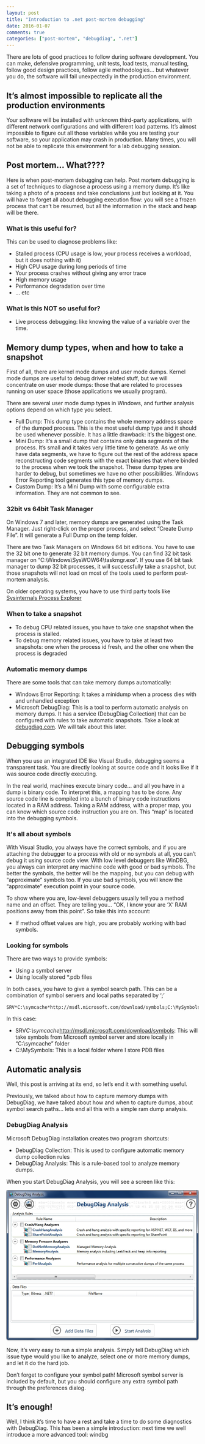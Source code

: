 ```yaml
---
layout: post
title: "Introduction to .net post-mortem debugging"
date: 2016-01-07
comments: true
categories: ["post-mortem", "debugdiag", ".net"]
---
```


There are lots of good practices to follow during software development. You can make, defensive programming, unit tests, load tests, manual testing, follow good design practices, follow agile methodologies… but whatever you do, the software will fail unexpectedly in the production environment.

<!-- More -->

## It’s almost impossible to replicate all the production environments

Your software will be installed with unknown third-party applications, with different network configurations and with different load patterns. It’s almost impossible to figure out all those variables while you are testing your software, so your application may crash in production. Many times, you will not be able to replicate this environment for a lab debugging session.

## Post mortem... What????

Here is when post-mortem debugging can help. Post mortem debugging is a set of techniques to diagnose a process using a memory dump. It’s like taking a photo of a process and take conclusions just but looking at it. You will have to forget all about debugging execution flow: you will see a frozen process that can’t be resumed, but all the information in the stack and heap will be there.

### What is this useful for?

This can be used to diagnose problems like:

- Stalled process (CPU usage is low, your process receives a workload, but it does nothing with it)
- High CPU usage during long periods of time
- Your process crashes without giving any error trace
- High memory usage
- Performance degradation over time
- … etc


### What is this NOT so useful for?

- Live process debugging: like knowing the value of a variable over the time.

## Memory dump types, when and how to take a snapshot
First of all, there are kernel mode dumps and user mode dumps. Kernel mode dumps are useful to debug driver related stuff, but we will concentrate on user mode dumps: those that are related to processes running on user space (those applications we usually program).

There are several user mode dump types in Windows, and further analysis options depend on which type you select.

- Full Dump: This dump type contains the whole memory address space of the dumped process. This is the most useful dump type and it should be used whenever possible. It has a little drawback: it’s the biggest one.
- Mini Dump: It’s a small dump that contains only data segments of the process. It’s small and it takes very little time to generate. As we only have data segments, we have to figure out the rest of the address space reconstructing code segments with the exact binaries that where binded to the process when we took the snapshot. These dump types are harder to debug, but sometimes we have no other possibilities. Windows Error Reporting tool generates this type of memory dumps.
- Custom Dump: It’s a Mini Dump with some configurable extra information. They are not common to see.

### 32bit vs 64bit Task Manager
On Windows 7 and later, memory dumps are generated using the Task Manager. Just right-click on the proper process, and select “Create Dump File”. It will generate a Full Dump on the temp folder.

There are two Task Managers on Windows 64 bit editions. You have to use the 32 bit one to generate 32 bit memory dumps. You can find 32 bit task manager on “C:\Windows\SysWOW64\taskmgr.exe”. If you use 64 bit task manager to dump 32 bit processes, it will successfully take a snapshot, but those snapshots will not load on most of the tools used to perform post-mortem analysis.

On older operating systems, you have to use third party tools like [Sysinternals Process Explorer](https://technet.microsoft.com/en-us/sysinternals/processexplorer.aspx)

### When to take a snapshot
- To debug CPU related issues, you have to take one snapshot when the process is stalled.
- To debug memory related issues, you have to take at least two snapshots: one when the process id fresh, and the other one when the process is degraded


### Automatic memory dumps
There are some tools that can take memory dumps automatically:

- Windows Error Reporting: It takes a minidump when a process dies with and unhandled exception
- Microsoft DebugDiag: This is a tool to perform automatic analysis on memory dumps. It has a service (DebugDiag Collection) that can be configured with rules to take automatic snapshots. Take a look at  [debugdiag.com](http://debugdiag.com). We will talk about this later.

## Debugging symbols
When you use an integrated IDE like Visual Studio, debugging seems a transparent task. You are directly looking at source code and it looks like if it was source code directly executing.

In the real world, machines execute binary code… and all you have in a dump is binary code. To interpret this, a mapping has to be done. Any source code line is compiled into a bunch of binary code instructions located in a RAM address. Taking a RAM address, with a proper map, you can know which source code instruction you are on. This “map” is located into the debugging symbols.

### It's all about symbols
With Visual Studio, you always have the correct symbols, and if you are attaching the debugger to a process with old or no symbols at all, you can’t debug it using source code view. With low level debuggers like WinDBG, you always can interpret any machine code with good or bad symbols. The better the symbols, the better will be the mapping, but you can debug with “approximate” symbols too. If you use bad symbols, you will know the “approximate” execution point in your source code.

To show where you are, low-level debuggers usually tell you a method name and an offset. They are telling you… “OK, I know your are ‘X’ RAM positions away from this point”. So take this into account:

- If method offset values are high, you are probably working with bad symbols.


### Looking for symbols

There are two ways to provide symbols:

- Using a symbol server
- Using locally stored *.pdb files

In both cases, you have to give a symbol search path. This can be a combination of symbol servers and local paths separated by ‘;’

```
SRV*C:\symcache*http://msdl.microsoft.com/download/symbols;C:\MySymbols
```

In this case:

- SRV*C:\symcache*http://msdl.microsoft.com/download/symbols: This will take symbols from Microsoft symbol server and store locally in “C:\symcache” folder
- C:\MySymbols: This is a local folder where I store PDB files


## Automatic analysis
Well, this post is arriving at its end, so let’s end it with something useful.

Previously, we talked about how to capture memory dumps with DebugDiag, we have talked about how and when to capture dumps, about symbol search paths… lets end all this with a simple ram dump analysis.

### DebugDiag Analysis

Microsoft DebugDiag installation creates two program shortcuts:

- DebugDiag Collection: This is used to configure automatic memory dump collection rules
- DebugDiag Analysis: This is a rule-based tool to analyze memory dumps.

When you start DebugDiag Analysis, you will see a screen like this:

![DebugDiag Analysis rule selection](/img/2015-12-15.1/DebugDiagAnalysis.jpg)

Now, it’s very easy to run a simple analysis. Simply tell DebugDiag which issue type would you like to analyze, select one or more memory dumps, and let it do the hard job.

Don’t forget to configure your symbol path! Microsoft symbol server is included by default, but you should configure any extra symbol path through the preferences dialog.

## It’s enough!

Well, I think it’s time to have a rest and take a time to do some diagnostics with DebugDiag. This has been a simple introduction: next time we well introduce a more advanced tool: windbg

